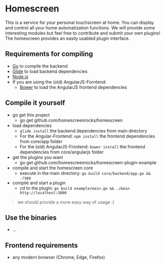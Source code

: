 # Homescreen
This is a service for your personal touchscreen at home. You can display and control all your home automatization functions. We will provide some interesting modules but feel free to contribute and submit your own plugins! The homescreen provides an easily usabled plugin interface.

## Requirements for compiling
* [Go](https://golang.org/) to compile the backend
* [Glide](https://github.com/Masterminds/glide) to load backend dependencies
* [Node.js](https://nodejs.org)
* If you are using the (old) AngularJS-Forntend:
  - [Bower](https://bower.io/) to load the AngularJS frontend dependencies

## Compile it yourself
* go get this project
  + go get github.com/homescreenrocks/homescreen
* load dependencies
  + `glide install` the backend dependencies from main directory
  + For the Angular-Frontend: `npm install` the frontend dependencies from core/app folder
  + For the (old) AngularJS-Frontend: `bower install` the frontend dependencies from core/angularjs folder
* get the plugins you want
  +  go get github.com/homescreenrocks/homescreen-plugin-example
* compile and start the homescreen core
  + execute in the main directory: `go build core/backend/app.go && ./app`
* compile and start a plugin
  + cd to the plugin: `go build example/main.go && ./main http://localhost:3000`

> we should provide a more easy way of usage :)

## Use the binaries
* ...

## Frontend requirements
* any modern browser (Chrome, Edge, Firefox)
